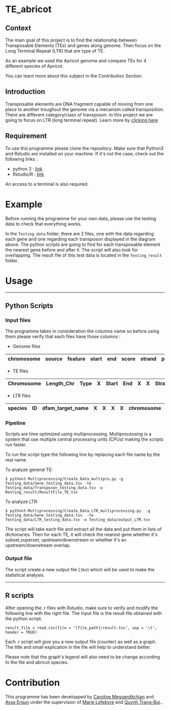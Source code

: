 # TE_abricot

## Context

The main goal of this project is to find the relationship between Transposable Elements (TEs) and genes along genome. 
Then focus on the Long Terminal Repeat (LTR) that are type of TE. 

As an example we used the Apricot genome and compare TEs for 4 different species of Apricot.

You can learn more about this subject in the Contribution Section.

## Introduction 

Transposable elements are DNA fragment capable of moving from one place to another troughout the genome  via a mecanism called transposition. 
There are different category/class of transposon. In this project we are going to focus on LTR (long terminal repeat). Learn more by [clicking here ](https://www.ncbi.nlm.nih.gov/pmc/articles/PMC2874221/)

## Requirement

To use this programme please clone the repository. Make sure that Python3 and Rstudio are installed on your machine. 
If it's not the case, check out the following links :
- python 3 : [link](https://www.python.org/downloads/)
- Rstudio/R : [link](https://rstudio.com/products/rstudio/download/)

An access to a terminal is also required.

# Example 

Before running the programme for your own data, please use the testing data to check that everything works.

In the `Testing_data` folder, there are 2 files, one with the data regarding each gene and one regarding each transposon displayed in the diagram above. 
The python scripts are going to find for each transposable element the nearest gene before and after it. The script will also look for overlapping. 
The result file of this test data is located in the `Testing_result` folder. 

# Usage
-----------------------
## Python Scripts 
### Input files
The programme takes in consideration the columns name so before using them please verify that each files have those columns : 

* Genome files

chromosome | source | feature | start | end | score | strand | phase | ID | Attributes | 
--- | --- | --- | --- |--- |--- |--- |--- |--- |--- 

* TE files

Chromosome | Length_Chr | Type | X | Start | End | X | X | Strand | X | Attribute | X | Class | TE_name | X |
--- | --- | --- | --- |--- |--- |--- |--- |--- |--- |--- |--- |--- |--- |--- 

* LTR files

species | ID | dfam_target_name | X | X | X | X | chromosome | start | end | strand | X | annotation | X | X | score |
--- | --- | --- | --- |--- |--- |--- |--- |--- |--- |--- |--- | --- | --- | --- |---

### Pipeline

Scripts are time optimized using multiprocessing. 
Multiprocessing is a system that use multiple central processing units (CPUs) making the scripts run faster.

To run the script type the following line by replacing each file name by the real name.

To analyze general TE:

```
$ python3 Multiprocessing/Create_Data_multipro.py -g Testing_data/Gene_testing_data.tsv -te Testing_data/Transposon_testing_data.tsv -o Resting_result/ResultFile_TE.tsv

```

To analyze LTR:

```
$ python3 Multiprocessing/Create_Data_LTR_multiprocessing.py  -g Testing_data/Gene_testing_data.tsv  -te Testing_data/LTR_testing_data.tsv -o Testing_data/output_LTR.tsv

```

The script will take each file and extract all the data and put them in lists of dictionaries. 
Then for each TE, it will check the nearest gene whether it's subset,superset, upstream/downstream or whether it's an upstream/downstream overlap.

### Output file

The script create a new output file (.tsv) which will be used to make the statistical analysis.

-----------------------
## R scripts
After opening the .r files with Rstudio, make sure to verify and modify the following line with the right file. 
The Input file is the result file obtained with the python script.

```
result_file = read.csv(file = '[file_path]/result.tsv', sep = '\t', header = TRUE)
```
Each .r script will give you a new output file (counter) as well as a graph. The title and small explication in the file will help to understand better.

Please note that the graph's legend will also need to be change according to the file and abricot species.

# Contribution
This programme has been developped by [Caroline Meguerditchian](caroline.meguerditchian@etu.u-bordeaux.fr) and [Ayse Ergun](aergun@u-bordeaux.fr) 
under the supervision of [Marie Lefebvre](marie.lefebvre@inrae.fr) and [Quynh Trang-Bui](quynh-trang.bui@inrae.fr).. 




